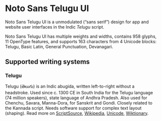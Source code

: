 
# Noto Sans Telugu UI

Noto Sans Telugu UI is a unmodulated (“sans serif”) design for app and website user interfaces in the Indic _Telugu_ script. 

Noto Sans Telugu UI has multiple weights and widths, contains 958 glyphs, 11 OpenType features, and supports 163 characters from 4 Unicode blocks: Telugu, Basic Latin, General Punctuation, Devanagari.


## Supported writing systems


### Telugu

Telugu (తెలుగు) is an Indic abugida, written left-to-right without a headstroke. Used since c. 1300 CE in South India for the Telugu language (74 million speakers), state language of Andhra Pradesh. Also used for Chenchu, Savara, Manna-Dora, for Sanskrit and Gondi. Closely related to the Kannada script. Needs software support for complex text layout (shaping). Read more on [ScriptSource](https://scriptsource.org/scr/Telu), [Wikipedia](https://en.wikipedia.org/wiki/ISO_15924:Telu), [Unicode](https://www.unicode.org/versions/Unicode13.0.0/ch12.pdf#G81985), [Wiktionary](https://en.wiktionary.org/wiki/Category:Telugu_script).

